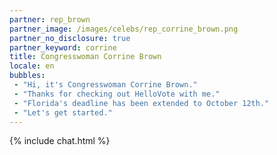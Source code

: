 ```yaml
---
partner: rep_brown
partner_image: /images/celebs/rep_corrine_brown.png
partner_no_disclosure: true
partner_keyword: corrine
title: Congresswoman Corrine Brown 
locale: en
bubbles:
 - "Hi, it's Congresswoman Corrine Brown."
 - "Thanks for checking out HelloVote with me."
 - "Florida's deadline has been extended to October 12th."
 - "Let's get started."
---
```

{% include chat.html %}
